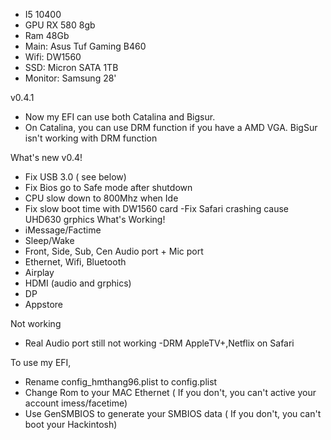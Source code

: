 - I5 10400
- GPU RX 580 8gb
- Ram 48Gb
- Main: Asus Tuf Gaming B460
- Wifi: DW1560
- SSD: Micron SATA 1TB
- Monitor: Samsung 28'


v0.4.1
- Now my EFI can use both Catalina and Bigsur. 
- On Catalina, you can use DRM function if you have a AMD VGA. BigSur isn't working with DRM function


What's new v0.4!
- Fix USB 3.0 ( see below)
- Fix Bios go to Safe mode after shutdown
- CPU slow down to 800Mhz when Ide
- Fix slow boot time with DW1560 card
-Fix Safari crashing cause UHD630 grphics
What's Working!
- iMessage/Factime
- Sleep/Wake
- Front, Side, Sub, Cen Audio port + Mic port
- Ethernet, Wifi, Bluetooth
- Airplay
- HDMI (audio and grphics)
- DP
- Appstore

Not working
- Real Audio port still not working
-DRM AppleTV+,Netflix on Safari

To use my EFI, 
- Rename config_hmthang96.plist to config.plist
- Change Rom to your MAC Ethernet ( If you don't, you can't active your account imess/facetime)
- Use GenSMBIOS to generate your SMBIOS data ( If you don't, you can't boot your Hackintosh)

